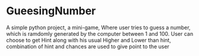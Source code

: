 # GueesingNumber
A simple python project, a mini-game, Where user tries to guess a number, which is ramdomly generated by the computer between 1 and 100. User can choose to get Hint along with his usual Higher and Lower than hint, combination of hint and chances are used to give point to the user
